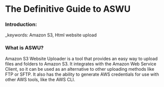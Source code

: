 # The Definitive Guide to ASWU

### Introduction:

_keywords: Amazon S3, Html website upload

### What is ASWU?

Amazon S3 Website Uploader is a tool that provides an easy way to upload files and folders to Amazon S3. It integrates with the Amazon Web Service Client, so it can be used as an alternative to other uploading methods like FTP or SFTP. It also has the ability to generate AWS credentials for use with other AWS tools, like the AWS CLI.